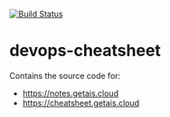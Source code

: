 [![Build Status](https://drone.getais.cloud/api/badges/tomasliumparas/devops-cheatsheet/status.svg)](https://drone.getais.cloud/tomasliumparas/devops-cheatsheet)

# devops-cheatsheet

Contains the source code for:
* https://notes.getais.cloud
* https://cheatsheet.getais.cloud
